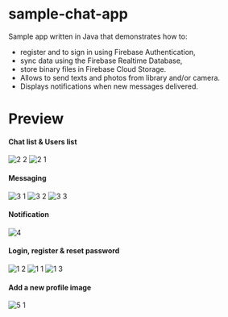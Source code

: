 # sample-chat-app
Sample app written in Java that demonstrates how to:
+ register and to sign in using Firebase Authentication, 
+ sync data using the Firebase Realtime Database, 
+ store binary files in Firebase Cloud Storage.
+ Allows to send texts and photos from library and/or camera. 
+ Displays notifications when new messages delivered.

# Preview

#### Chat list & Users list
![2 2](https://user-images.githubusercontent.com/58771510/70914845-b6672500-2010-11ea-8358-0a84f3ea9bdc.PNG)  ![2 1](https://user-images.githubusercontent.com/58771510/70914843-b6672500-2010-11ea-8bd8-37e4a3258216.PNG) 

#### Messaging

![3 1](https://user-images.githubusercontent.com/58771510/70914847-b6672500-2010-11ea-9168-4a5c341bf22d.PNG)  ![3 2](https://user-images.githubusercontent.com/58771510/70914849-b6ffbb80-2010-11ea-908b-e19a3a437233.PNG)  ![3 3](https://user-images.githubusercontent.com/58771510/70914850-b6ffbb80-2010-11ea-98b2-9a2b2e51bd00.PNG)

#### Notification
![4](https://user-images.githubusercontent.com/58771510/70914851-b6ffbb80-2010-11ea-9999-0d8e9e0e0d2b.PNG)

#### Login, register & reset password
![1 2](https://user-images.githubusercontent.com/58771510/70914841-b5ce8e80-2010-11ea-9bc6-505e02d441d7.PNG) ![1 1](https://user-images.githubusercontent.com/58771510/70914840-b5ce8e80-2010-11ea-8116-294f4dbad0f7.PNG)  ![1 3](https://user-images.githubusercontent.com/58771510/70914842-b5ce8e80-2010-11ea-956d-a758518ade5f.PNG)

#### Add a new profile image
![5 1](https://user-images.githubusercontent.com/58771510/70914852-b6ffbb80-2010-11ea-9ea9-f069cfe345ba.PNG)





